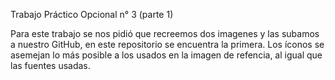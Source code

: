 Trabajo Práctico Opcional n° 3 (parte 1)

Para este trabajo se nos pidió que recreemos dos imagenes y las subamos a nuestro GitHub, en este repositorio se encuentra la primera. Los íconos se asemejan lo más posible a los usados en la imagen de refencia, al igual que las fuentes usadas.
